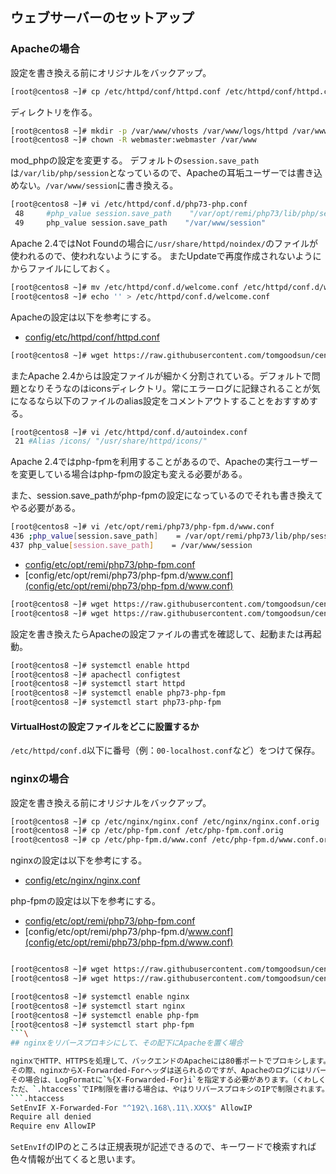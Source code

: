 ## ウェブサーバーのセットアップ

### Apacheの場合

設定を書き換える前にオリジナルをバックアップ。

```bash
[root@centos8 ~]# cp /etc/httpd/conf/httpd.conf /etc/httpd/conf/httpd.conf.orig
```

ディレクトリを作る。

```bash
[root@centos8 ~]# mkdir -p /var/www/vhosts /var/www/logs/httpd /var/www/session
[root@centos8 ~]# chown -R webmaster:webmaster /var/www
```

mod_phpの設定を変更する。
デフォルトの`session.save_path`は`/var/lib/php/session`となっているので、Apacheの耳垢ユーザーでは書き込めない。`/var/www/session`に書き換える。

```bash
[root@centos8 ~]# vi /etc/httpd/conf.d/php73-php.conf
 48     #php_value session.save_path    "/var/opt/remi/php73/lib/php/session"
 49     php_value session.save_path    "/var/www/session"
```

Apache 2.4ではNot Foundの場合に`/usr/share/httpd/noindex/`のファイルが使われるので、使われないようにする。
またUpdateで再度作成されないようにからファイルにしておく。

```bash
[root@centos8 ~]# mv /etc/httpd/conf.d/welcome.conf /etc/httpd/conf.d/welcome.conf.bk
[root@centos8 ~]# echo '' > /etc/httpd/conf.d/welcome.conf
```

Apacheの設定は以下を参考にする。

- [config/etc/httpd/conf/httpd.conf](config/etc/httpd/conf/httpd.conf)

```bash
[root@centos8 ~]# wget https://raw.githubusercontent.com/tomgoodsun/centos8_lamp_configs/master/config/etc/httpd/conf/httpd.conf -O /etc/httpd/conf/httpd.conf
```

またApache 2.4からは設定ファイルが細かく分割されている。デフォルトで問題となりそうなのはiconsディレクトリ。常にエラーログに記録されることが気になるなら以下のファイルのalias設定をコメントアウトすることをおすすめする。

```bash
[root@centos8 ~]# vi /etc/httpd/conf.d/autoindex.conf
 21 #Alias /icons/ "/usr/share/httpd/icons/"
```

Apache 2.4ではphp-fpmを利用することがあるので、Apacheの実行ユーザーを変更している場合はphp-fpmの設定も変える必要がある。

また、session.save_pathがphp-fpmの設定になっているのでそれも書き換えてやる必要がある。

```bash
[root@centos8 ~]# vi /etc/opt/remi/php73/php-fpm.d/www.conf
436 ;php_value[session.save_path]    = /var/opt/remi/php73/lib/php/session
437 php_value[session.save_path]    = /var/www/session
```

- [config/etc/opt/remi/php73/php-fpm.conf](config/etc/opt/remi/php73/php-fpm.conf)
- [config/etc/opt/remi/php73/php-fpm.d/www.conf](config/etc/opt/remi/php73/php-fpm.d/www.conf)

```bash
[root@centos8 ~]# wget https://raw.githubusercontent.com/tomgoodsun/centos8_lamp_configs/master/config/etc/opt/remi/php73/php-fpm.conf -O /etc/opt/remi/php73/php-fpm.conf
[root@centos8 ~]# wget https://raw.githubusercontent.com/tomgoodsun/centos8_lamp_configs/master/config/etc/php-fpm.d/www.conf -O /etc/opt/remi/php73/php-fpm.d/www.conf
```

設定を書き換えたらApacheの設定ファイルの書式を確認して、起動または再起動。

```bash
[root@centos8 ~]# systemctl enable httpd
[root@centos8 ~]# apachectl configtest
[root@centos8 ~]# systemctl start httpd
[root@centos8 ~]# systemctl enable php73-php-fpm
[root@centos8 ~]# systemctl start php73-php-fpm
```

#### VirtualHostの設定ファイルをどこに設置するか

`/etc/httpd/conf.d`以下に番号（例：`00-localhost.conf`など）をつけて保存。

### nginxの場合

設定を書き換える前にオリジナルをバックアップ。

```bash
[root@centos8 ~]# cp /etc/nginx/nginx.conf /etc/nginx/nginx.conf.orig
[root@centos8 ~]# cp /etc/php-fpm.conf /etc/php-fpm.conf.orig
[root@centos8 ~]# cp /etc/php-fpm.d/www.conf /etc/php-fpm.d/www.conf.orig
```

nginxの設定は以下を参考にする。

- [config/etc/nginx/nginx.conf](config/etc/nginx/nginx.conf)

php-fpmの設定は以下を参考にする。

- [config/etc/opt/remi/php73/php-fpm.conf](config/etc/opt/remi/php73/php-fpm.conf)
- [config/etc/opt/remi/php73/php-fpm.d/www.conf](config/etc/opt/remi/php73/php-fpm.d/www.conf)

```bash

[root@centos8 ~]# wget https://raw.githubusercontent.com/tomgoodsun/centos8_lamp_configs/master/config/etc/opt/remi/php73/php-fpm.conf -O /etc/opt/remi/php73/php-fpm.conf
[root@centos8 ~]# wget https://raw.githubusercontent.com/tomgoodsun/centos8_lamp_configs/master/config/etc/php-fpm.d/www.conf -O /etc/opt/remi/php73/php-fpm.d/www.conf
```

```bash
[root@centos8 ~]# systemctl enable nginx
[root@centos8 ~]# systemctl start nginx
[root@centos8 ~]# systemctl enable php-fpm
[root@centos8 ~]# systemctl start php-fpm
```\
## nginxをリバースプロキシにして、その配下にApacheを置く場合

nginxでHTTP、HTTPSを処理して、バックエンドのApacheには80番ポートでプロキシします。  
その際、nginxからX-Forwarded-Forヘッダは送られるのですが、ApacheのログにはリバースプロキシのIPが記録されてしまいます。  
その場合は、LogFormatに`%{X-Forwarded-For}i`を指定する必要があります。（くわしくは`httpd.conf`を参照）  
ただ、`.htaccess`でIP制限を書ける場合は、やはりリバースプロキシのIPで制限されます。その際は以下のように記述します。  
```.htaccess
SetEnvIF X-Forwarded-For "^192\.168\.11\.XXX$" AllowIP
Require all denied
Require env AllowIP
```
`SetEnvIf`のIPのところは正規表現が記述できるので、キーワードで検索すれば色々情報が出てくると思います。
